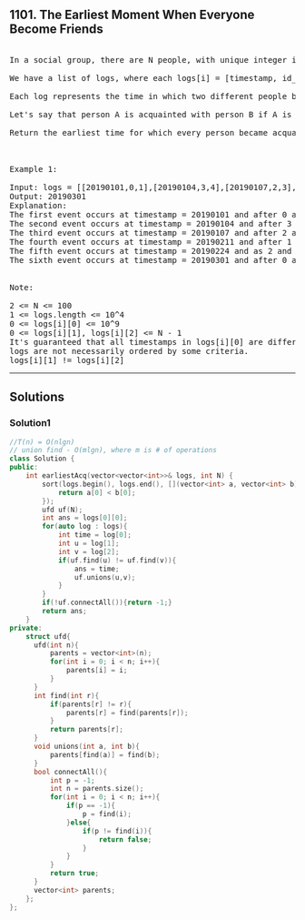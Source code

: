 ## 1101. The Earliest Moment When Everyone Become Friends

<pre>

In a social group, there are N people, with unique integer ids from 0 to N-1.

We have a list of logs, where each logs[i] = [timestamp, id_A, id_B] contains a non-negative integer timestamp, and the ids of two different people.

Each log represents the time in which two different people became friends.  Friendship is symmetric: if A is friends with B, then B is friends with A.

Let's say that person A is acquainted with person B if A is friends with B, or A is a friend of someone acquainted with B.

Return the earliest time for which every person became acquainted with every other person. Return -1 if there is no such earliest time.

 

Example 1:

Input: logs = [[20190101,0,1],[20190104,3,4],[20190107,2,3],[20190211,1,5],[20190224,2,4],[20190301,0,3],[20190312,1,2],[20190322,4,5]], N = 6
Output: 20190301
Explanation: 
The first event occurs at timestamp = 20190101 and after 0 and 1 become friends we have the following friendship groups [0,1], [2], [3], [4], [5].
The second event occurs at timestamp = 20190104 and after 3 and 4 become friends we have the following friendship groups [0,1], [2], [3,4], [5].
The third event occurs at timestamp = 20190107 and after 2 and 3 become friends we have the following friendship groups [0,1], [2,3,4], [5].
The fourth event occurs at timestamp = 20190211 and after 1 and 5 become friends we have the following friendship groups [0,1,5], [2,3,4].
The fifth event occurs at timestamp = 20190224 and as 2 and 4 are already friend anything happens.
The sixth event occurs at timestamp = 20190301 and after 0 and 3 become friends we have that all become friends.
 

Note:

2 <= N <= 100
1 <= logs.length <= 10^4
0 <= logs[i][0] <= 10^9
0 <= logs[i][1], logs[i][2] <= N - 1
It's guaranteed that all timestamps in logs[i][0] are different.
logs are not necessarily ordered by some criteria.
logs[i][1] != logs[i][2]
</pre>

-----------------------------------------------------------

## Solutions

### Solution1

```c++
//T(n) = O(nlgn)
// union find - O(mlgn), where m is # of operations
class Solution {
public:
    int earliestAcq(vector<vector<int>>& logs, int N) {
        sort(logs.begin(), logs.end(), [](vector<int> a, vector<int> b)->bool{
            return a[0] < b[0];
        });
        ufd uf(N);
        int ans = logs[0][0];
        for(auto log : logs){
            int time = log[0];
            int u = log[1];
            int v = log[2];
            if(uf.find(u) != uf.find(v)){
                ans = time;
                uf.unions(u,v);
            }
        }
        if(!uf.connectAll()){return -1;}
        return ans;
    }
private:
    struct ufd{
      ufd(int n){
          parents = vector<int>(n);
          for(int i = 0; i < n; i++){
              parents[i] = i;
          }
      }
      int find(int r){
          if(parents[r] != r){
              parents[r] = find(parents[r]);
          }
          return parents[r];
      }
      void unions(int a, int b){
          parents[find(a)] = find(b);
      }
      bool connectAll(){
          int p = -1;
          int n = parents.size();
          for(int i = 0; i < n; i++){
              if(p == -1){
                  p = find(i);
              }else{
                  if(p != find(i)){
                      return false;
                  }
              }
          }
          return true;
      }
      vector<int> parents;  
    };
};

```
